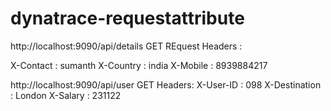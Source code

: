 # dynatrace-requestattribute

http://localhost:9090/api/details
GET
REquest Headers : 

X-Contact : sumanth
X-Country :  india
X-Mobile : 8939884217

http://localhost:9090/api/user
GET
Headers:
X-User-ID : 098
X-Destination : London
X-Salary : 231122

